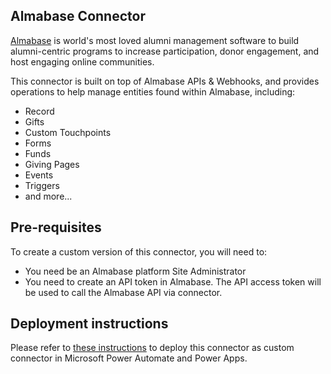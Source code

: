 ## Almabase Connector

[Almabase](https://www.almabase.com) is world's most loved alumni management software to build alumni-centric programs to increase participation, donor engagement, and host engaging online communities.

This connector is built on top of Almabase APIs & Webhooks, and provides operations to help manage entities found within Almabase, including:
* Record
* Gifts
* Custom Touchpoints
* Forms
* Funds
* Giving Pages
* Events
* Triggers
* and more...


## Pre-requisites
To create a custom version of this connector, you will need to:
* You need be an Almabase platform Site Administrator
* You need to create an API token in Almabase. The API access token will be used to call the Almabase API via connector.

## Deployment instructions
Please refer to [these instructions](https://docs.microsoft.com/en-us/connectors/custom-connectors/paconn-cli) to deploy this connector as custom connector in Microsoft Power Automate and Power Apps.
